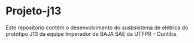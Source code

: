 # Projeto-j13

Este repositório contém o desenvolvimento do susbsistema de elétrica do protótipo J13 da equipe Imperador de BAJA SAE da UTFPR - Curitiba.
